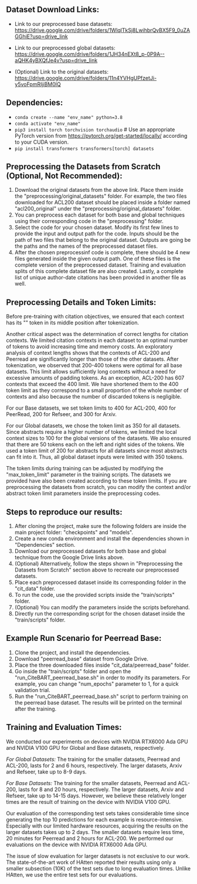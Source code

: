 

## Dataset Download Links:
- Link to our preprocessed base datasets: https://drive.google.com/drive/folders/1WlqlTkSj8LwihbrQvBX5F9_0uZAGGhiE?usp=drive_link

- Link to our preprocessed global datasets: https://drive.google.com/drive/folders/1JH34nEXt8_p-0P9A--aQHK4yBXQfJe4v?usp=drive_link

- (Optional) Link to the original datasets: https://drive.google.com/drive/folders/11n4YVHgUPfzetJi-y5voFpmRIjiBM0lQ

## Dependencies:

- `conda create --name "env_name" python=3.8`
- `conda activate "env_name"`
- `pip3 install torch torchvision torchaudio`   # Use an appropriate PyTorch version from https://pytorch.org/get-started/locally/ according to your CUDA version.
- `pip install transformers transformers[torch] datasets`

## Preprocessing the Datasets from Scratch (Optional, Not Recommended):

1. Download the original datasets from the above link. Place them inside the "preprocessing/original_datasets" folder. For example, the two files downloaded for ACL200 dataset should be placed inside a folder named "acl200_original" under the "preprocessing/original_datasets" folder.
2. You can preprocess each dataset for both base and global techniques using their corresponding code in the "preprocessing" folder.
3. Select the code for your chosen dataset. Modify its first few lines to provide the input and output path for the code. Inputs should be the path of two files that belong to the original dataset. Outputs are going be the paths and the names of the preprocessed dataset files.
4. After the chosen preprocessinf code is complete, there should be 4 new files generated inside the given output path. One of these files is the complete version of the preprocessed dataset. Training and evaluation splits of this complete dataset file are also created. Lastly, a complete list of unique author-date citations has been provided in another file as well.

## Preprocessing Details and Token Limits:

Before pre-training with citation objectives, we ensured that each context has its "<mask>" token in its middle position after tokenization. 

Another critical aspect was the determination of correct lengths for citation contexts. We limited citation contexts in each dataset to an optimal number of tokens to avoid increasing time and memory costs. An exploratory analysis of context lengths shows that the contexts of ACL-200 and Peerread are significantly longer than those of the other datasets. After tokenization, we observed that 200-400 tokens were optimal for all base datasets. This limit allows sufficiently long contexts without a need for excessive amounts of padding tokens. As an exception, ACL-200 has 607 contexts that exceed the 400 limit. We have shortened them to the 400 token limit as they correspond to a small proportion of the whole number of contexts and also because the number of discarded tokens is negligible. 

For our Base datasets, we set token limits to 400 for ACL-200, 400 for PeerRead, 200 for Refseer, and 300 for Arxiv.

For our Global datasets, we chose the token limit as 350 for all datasets. Since abstracts require a higher number of tokens, we limited the local context sizes to 100 for the global versions of the datasets. We also ensured that there are 50 tokens each on the left and right sides of the <mask> tokens. We used a token limit of 200 for abstracts for all datasets since most abstracts can fit into it. Thus, all global dataset inputs were limited with 350 tokens.

The token limits during training can be adjusted by modifying the "max_token_limit" parameter in the training scripts. The datasets we provided have also been created according to these token limits. If you are preprocessing the datasets from scratch, you can modify the context and/or abstract token limit parameters inside the preprocessing codes.

## Steps to reproduce our results:
1. After cloning the project, make sure the following folders are inside the main project folder: "checkpoints" and "models".
2. Create a new conda environment and install the dependencies shown in "Dependencies" section.
3. Download our preprocessed datasets for both base and global technique from the Google Drive links above.
4. (Optional) Alternatively, follow the steps shown in "Preprocessing the Datasets from Scratch" section above to recreate our preprocessed datasets.
5. Place each preprocessed dataset inside its corresponding folder in the "cit_data" folder.
6. To run the code, use the provided scripts inside the "train/scripts" folder. 
7. (Optional) You can modify the parameters inside the scripts beforehand.
8. Directly run the corresponding script for the chosen dataset inside the "train/scripts" folder. 

## Example Run Scenario for Peerread Base:
1. Clone the project, and install the dependencies.
2. Download "peerread_base" dataset from Google Drive.
3. Place the three downloaded files inside "cit_data/peerread_base" folder.
4. Go inside the "train/scripts" folder and open the "run_CiteBART_peerread_base.sh" in order to modify its parameters. For example, you can change "num_epochs" parameter to 1, for a quick validation trial.
5. Run the "run_CiteBART_peerread_base.sh" script to perform training on the peerread base dataset. The results will be printed on the terminal after the training.

## Training and Evaluation Times:

We conducted our experiments on devices with NVIDIA RTX6000 Ada GPU and NVIDIA V100 GPU for Global and Base datasets, respectively. 

*For Global Datasets:* The training for the smaller datasets, Peerread and ACL-200, lasts for 2 and 6 hours, respectively. The larger datasets, Arxiv and Refseer, take up to 8-9 days.

*For Base Datasets:* The training for the smaller datasets, Peerread and ACL-200, lasts for 8 and 20 hours, respectively. The larger datasets, Arxiv and Refseer, take up to 14-15 days. However, we believe these relatively longer times are the result of training on the device with NVIDIA V100 GPU.

Our evaluation of the corresponding test sets takes considerable time since generating the top 10 predictions for each example is resource-intensive. Especially with our limited hardware resources, acquiring the results on the larger datasets takes up to 2 days. The smaller datasets require less time, 20 minutes for Peerread and 2 hours for ACL-200. We performed our evaluations on the device with NVIDIA RTX6000 Ada GPU.

The issue of slow evaluation for larger datasets is not exclusive to our work. The state-of-the-art work of HAtten reported their results using only a smaller subsection (10K) of the test sets due to long evaluation times. Unlike HAtten, we use the entire test sets for our evaluations.
